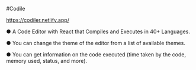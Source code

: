 #Codile

https://codiler.netlify.app/

● A Code Editor with React that Compiles and Executes in 40+ Languages.

● You can change the theme of the editor from a list of available themes.

● You can get information on the code executed (time taken by the code, memory used, status, and more).
